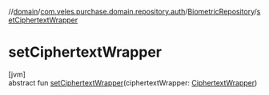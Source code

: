 //[domain](../../../index.md)/[com.veles.purchase.domain.repository.auth](../index.md)/[BiometricRepository](index.md)/[setCiphertextWrapper](set-ciphertext-wrapper.md)

# setCiphertextWrapper

[jvm]\
abstract fun [setCiphertextWrapper](set-ciphertext-wrapper.md)(ciphertextWrapper: [CiphertextWrapper](../../com.veles.purchase.domain.model.cryptography/-ciphertext-wrapper/index.md))
